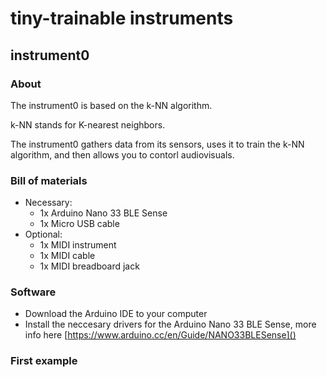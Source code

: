 # tiny-trainable instruments

## instrument0

### About

The instrument0 is based on the k-NN algorithm.

k-NN stands for K-nearest neighbors.

The instrument0 gathers data from its sensors, uses it to train the k-NN algorithm, and then allows you to contorl audiovisuals.

### Bill of materials

* Necessary:
  * 1x Arduino Nano 33 BLE Sense
  * 1x Micro USB cable
* Optional:
  * 1x MIDI instrument
  * 1x MIDI cable
  * 1x MIDI breadboard jack

### Software

* Download the Arduino IDE to your computer
* Install the neccesary drivers for the Arduino Nano 33 BLE Sense, more info here [https://www.arduino.cc/en/Guide/NANO33BLESense]()

### First example
